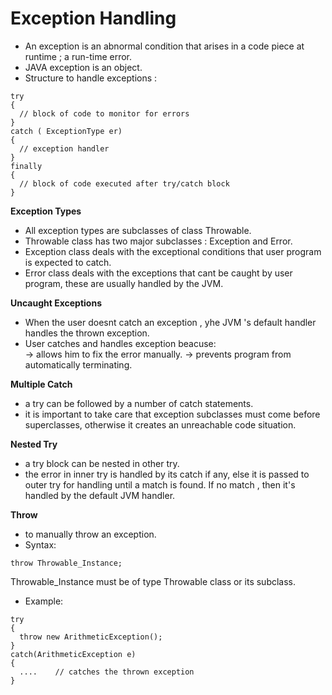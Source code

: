 # Exception Handling
  
* An exception is an abnormal condition that arises in a code piece at runtime ; a run-time error.  
* JAVA exception is an object.  
* Structure to handle exceptions :
```
try
{
  // block of code to monitor for errors
}
catch ( ExceptionType er)
{
  // exception handler
}
finally
{
  // block of code executed after try/catch block
}
```
  
**Exception Types**
  
* All exception types are subclasses of class Throwable.  
* Throwable class has two major subclasses : Exception and Error.  
* Exception class deals with the exceptional conditions that user program is expected to catch.  
* Error class deals with the exceptions that cant be caught by user program, these are usually handled by the JVM.  
  
**Uncaught Exceptions**
  
* When the user doesnt catch an exception , yhe JVM 's default handler handles the thrown exception.  
* User catches and handles exception beacuse:  
-> allows him to fix the error manually.
-> prevents program from automatically terminating.  
  
**Multiple Catch**
  
* a try can be followed by a number of catch statements.  
* it is important to take care that exception subclasses must come before superclasses, otherwise it creates an unreachable code situation.  
  
**Nested Try**
  
* a try block can be nested in other try.  
* the error in inner try is handled by its catch if any, else it is passed to outer try for handling until a match is found. If no match , then it's handled by the default JVM handler.  
  
**Throw**
  
* to manually throw an exception.  
* Syntax:
```
throw Throwable_Instance;
```
Throwable_Instance must be of type Throwable class or its subclass.  
* Example:
```
try
{
  throw new ArithmeticException();
}
catch(ArithmeticException e)
{
  ....    // catches the thrown exception
}
```

